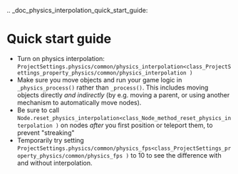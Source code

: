 .. _doc_physics_interpolation_quick_start_guide:

Quick start guide
=================

- Turn on physics interpolation: `ProjectSettings.physics/common/physics_interpolation<class_ProjectSettings_property_physics/common/physics_interpolation )`
- Make sure you move objects and run your game logic in `_physics_process()` rather than `_process()`. This includes moving objects directly *and indirectly* (by e.g. moving a parent, or using another mechanism to automatically move nodes).
- Be sure to call `Node.reset_physics_interpolation<class_Node_method_reset_physics_interpolation )` on nodes *after* you first position or teleport them, to prevent "streaking"
- Temporarily try setting `ProjectSettings.physics/common/physics_fps<class_ProjectSettings_property_physics/common/physics_fps )` to 10 to see the difference with and without interpolation.
